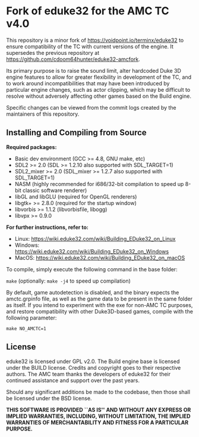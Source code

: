 # Fork of eduke32 for the AMC TC v4.0

This repository is a minor fork of https://voidpoint.io/terminx/eduke32 to ensure compatibility of the TC with current versions of the engine.
It supersedes the previous repository at https://github.com/cdoom64hunter/eduke32-amcfork. 

Its primary purpose is to raise the sound limit, alter hardcoded Duke 3D engine features to allow for greater flexibility in development 
of the TC, and to work around incompatibilities that may have been introduced by particular engine changes, such as actor clipping, which
may be difficult to resolve without adversely affecting other games based on the Build engine.

Specific changes can be viewed from the commit logs created by the maintainers of this repository.

## Installing and Compiling from Source

**Required packages:**
* Basic dev environment (GCC >= 4.8, GNU make, etc)
* SDL2 >= 2.0 (SDL >= 1.2.10 also supported with SDL_TARGET=1)
* SDL2_mixer >= 2.0 (SDL_mixer >= 1.2.7 also supported with SDL_TARGET=1)
* NASM (highly recommended for i686/32-bit compilation to speed up 8-bit classic software renderer)
* libGL and libGLU (required for OpenGL renderers)
* libgtk+ >= 2.8.0 (required for the startup window)
* libvorbis >= 1.1.2 (libvorbisfile, libogg)
* libvpx >= 0.9.0

**For further instructions, refer to:**
* Linux: https://wiki.eduke32.com/wiki/Building_EDuke32_on_Linux
* Windows: https://wiki.eduke32.com/wiki/Building_EDuke32_on_Windows
* MacOS: https://wiki.eduke32.com/wiki/Building_EDuke32_on_macOS

To compile, simply execute the following command in the base folder:

```make``` (optionally: ```make -j4``` to speed up compilation)

By default, game autodetection is disabled, and the binary expects the amctc.grpinfo file, as well as the game data to be present in the same folder as itself.
If you intend to experiment with the exe for non-AMC TC purposes, and restore compatibility with other Duke3D-based games, compile with the following parameter:

```make NO_AMCTC=1```

## License

eduke32 is licensed under GPL v2.0. The Build engine base is licensed under the BUILD license. 
Credits and copyright goes to their respective authors. The AMC team thanks the developers of eduke32
for their continued assistance and support over the past years.

Should any significant additions be made to the codebase, then those shall be licensed under the BSD license.

**THIS SOFTWARE IS PROVIDED ``AS IS'' AND WITHOUT ANY EXPRESS OR
IMPLIED WARRANTIES, INCLUDING, WITHOUT LIMITATION, THE IMPLIED
WARRANTIES OF MERCHANTABILITY AND FITNESS FOR A PARTICULAR PURPOSE.**
